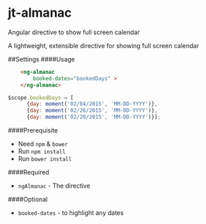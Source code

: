# jt-almanac
Angular directive to show full screen calendar


A lightweight, extensible directive for showing full screen calendar


##Settings
####Usage
```html
	<ng-almanac 
		booked-dates="bookedDays" >
	</ng-almanac>
```

```javascript
$scope.bookedDays = [
      {day: moment('02/04/2015', 'MM-DD-YYYY')}, 
      {day: moment('02/26/2015', 'MM-DD-YYYY')}, 
      {day: moment('02/20/2015', 'MM-DD-YYYY')}];
```



####Prerequisite
* Need `npm` & `bower` 
* Run `npm install`
* Run `bower install`


####Required
* `ngAlmanac` - The directive


####Optional
* `booked-dates` - to highlight any dates